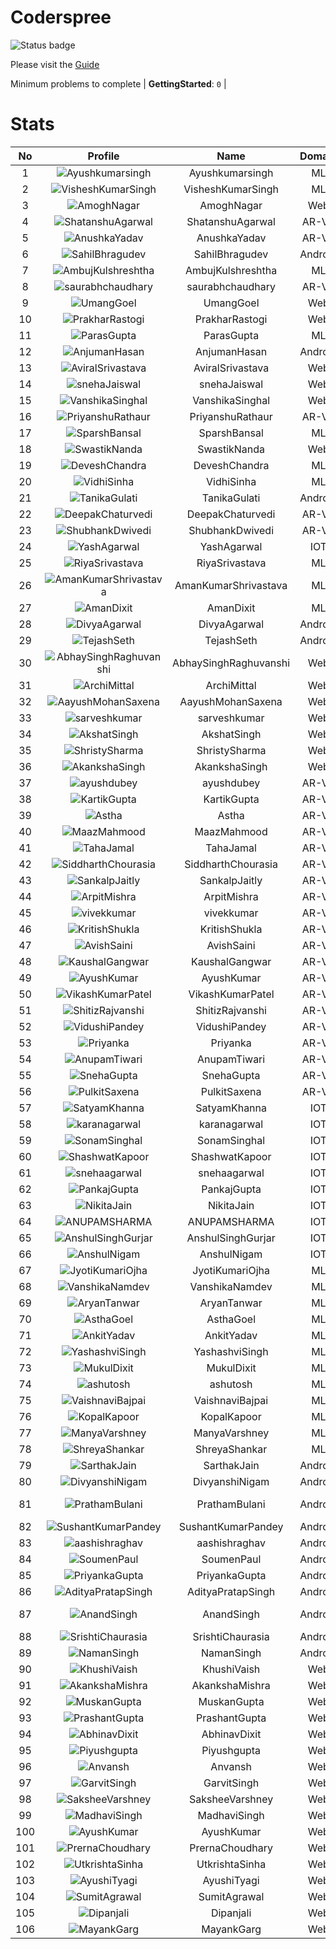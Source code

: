 
Coderspree
==========


![Status badge](https://github.com/InnogeeksOrganization/coderspree/actions/workflows/checkSubmission.yml/badge.svg)  


Please visit the [Guide](./Guide/README.md)  


Minimum problems to complete | **GettingStarted**: `0` |   

# Stats
  

|No|Profile|Name|Domain|Year|Solved|
| :---: | :---: | :---: | :---: | :---: | :---: |
|1|![Ayushkumarsingh](https://avatars.githubusercontent.com/u/78909117?v=4&s=100)|Ayushkumarsingh|ML|2|16|
|2|![VisheshKumarSingh](https://avatars.githubusercontent.com/u/47525494?v=4&s=100)|VisheshKumarSingh|ML|2|14|
|3|![AmoghNagar](https://avatars.githubusercontent.com/u/84376218?v=4&s=100)|AmoghNagar|Web|3|12|
|4|![ShatanshuAgarwal](https://avatars.githubusercontent.com/u/63258511?v=4&s=100)|ShatanshuAgarwal|AR-VR|3|11|
|5|![AnushkaYadav](https://avatars.githubusercontent.com/u/63538061?v=4&s=100)|AnushkaYadav|AR-VR|3|9|
|6|![SahilBhragudev](https://avatars.githubusercontent.com/u/84376218?v=4&s=100)|SahilBhragudev|Android|2|9|
|7|![AmbujKulshreshtha](https://avatars.githubusercontent.com/u/84376218?v=4&s=100)|AmbujKulshreshtha|ML|2|8|
|8|![saurabhchaudhary](https://avatars.githubusercontent.com/u/54533861?v=4&s=100)|saurabhchaudhary|AR-VR|3|7|
|9|![UmangGoel](https://avatars.githubusercontent.com/u/84376218?v=4&s=100)|UmangGoel|Web|3|7|
|10|![PrakharRastogi](https://avatars.githubusercontent.com/u/84376218?v=4&s=100)|PrakharRastogi|Web|3|7|
|11|![ParasGupta](https://avatars.githubusercontent.com/u/60445527?v=4&s=100)|ParasGupta|ML|3|6|
|12|![AnjumanHasan](https://avatars.githubusercontent.com/u/84376218?v=4&s=100)|AnjumanHasan|Android|2|6|
|13|![AviralSrivastava](https://avatars.githubusercontent.com/u/84376218?v=4&s=100)|AviralSrivastava|Web|2|6|
|14|![snehaJaiswal](https://avatars.githubusercontent.com/u/84376218?v=4&s=100)|snehaJaiswal|Web|2|6|
|15|![VanshikaSinghal](https://avatars.githubusercontent.com/u/84376218?v=4&s=100)|VanshikaSinghal|Web|3|5|
|16|![PriyanshuRathaur](https://avatars.githubusercontent.com/u/86730388?v=4&s=100)|PriyanshuRathaur|AR-VR|2|4|
|17|![SparshBansal](https://avatars.githubusercontent.com/u/78899820?v=4&s=100)|SparshBansal|ML|2|4|
|18|![SwastikNanda](https://avatars.githubusercontent.com/u/84376218?v=4&s=100)|SwastikNanda|Web|2|4|
|19|![DeveshChandra](https://avatars.githubusercontent.com/u/82612473?v=4&s=100)|DeveshChandra|ML|2|3|
|20|![VidhiSinha](https://avatars.githubusercontent.com/u/83163944?v=4&s=100)|VidhiSinha|ML|2|3|
|21|![TanikaGulati](https://avatars.githubusercontent.com/u/84376218?v=4&s=100)|TanikaGulati|Android|2|3|
|22|![DeepakChaturvedi](https://avatars.githubusercontent.com/u/61619479?v=4&s=100)|DeepakChaturvedi|AR-VR|3|2|
|23|![ShubhankDwivedi](https://avatars.githubusercontent.com/u/81324099?v=4&s=100)|ShubhankDwivedi|AR-VR|2ndYear|2|
|24|![YashAgarwal](https://avatars.githubusercontent.com/u/59206738?v=4&s=100)|YashAgarwal|IOT|3|2|
|25|![RiyaSrivastava](https://avatars.githubusercontent.com/u/82600662?v=4&s=100)|RiyaSrivastava|ML|2|2|
|26|![AmanKumarShrivastava](https://avatars.githubusercontent.com/u/81643753?v=4&s=100)|AmanKumarShrivastava|ML|2|2|
|27|![AmanDixit](https://avatars.githubusercontent.com/u/84376218?v=4&s=100)|AmanDixit|ML|2|2|
|28|![DivyaAgarwal](https://avatars.githubusercontent.com/u/84376218?v=4&s=100)|DivyaAgarwal|Android|2|2|
|29|![TejashSeth](https://avatars.githubusercontent.com/u/84376218?v=4&s=100)|TejashSeth|Android|2|2|
|30|![AbhaySinghRaghuvanshi](https://avatars.githubusercontent.com/u/84376218?v=4&s=100)|AbhaySinghRaghuvanshi|Web|2|2|
|31|![ArchiMittal](https://avatars.githubusercontent.com/u/84376218?v=4&s=100)|ArchiMittal|Web|2|2|
|32|![AayushMohanSaxena](https://avatars.githubusercontent.com/u/84376218?v=4&s=100)|AayushMohanSaxena|Web|2|2|
|33|![sarveshkumar](https://avatars.githubusercontent.com/u/84376218?v=4&s=100)|sarveshkumar|Web|3|2|
|34|![AkshatSingh](https://avatars.githubusercontent.com/u/84376218?v=4&s=100)|AkshatSingh|Web|2|2|
|35|![ShristySharma](https://avatars.githubusercontent.com/u/84376218?v=4&s=100)|ShristySharma|Web|3|2|
|36|![AkankshaSingh](https://avatars.githubusercontent.com/u/84376218?v=4&s=100)|AkankshaSingh|Web|2|2|
|37|![ayushdubey](https://avatars.githubusercontent.com/u/33064931?v=4&s=100)|ayushdubey|AR-VR|2|1|
|38|![KartikGupta](https://avatars.githubusercontent.com/u/57028920?v=4&s=100)|KartikGupta|AR-VR|3|1|
|39|![Astha](https://avatars.githubusercontent.com/u/78898085?v=4&s=100)|Astha|AR-VR|2|1|
|40|![MaazMahmood](https://avatars.githubusercontent.com/u/83294849?v=4&s=100)|MaazMahmood|AR-VR|2|1|
|41|![TahaJamal](https://avatars.githubusercontent.com/u/60614154?v=4&s=100)|TahaJamal|AR-VR|3|1|
|42|![SiddharthChourasia](https://avatars.githubusercontent.com/u/78783051?v=4&s=100)|SiddharthChourasia|AR-VR|2|1|
|43|![SankalpJaitly](https://avatars.githubusercontent.com/u/63491937?v=4&s=100)|SankalpJaitly|AR-VR|3|1|
|44|![ArpitMishra](https://avatars.githubusercontent.com/u/91672224?v=4&s=100)|ArpitMishra|AR-VR|2nd|1|
|45|![vivekkumar](https://avatars.githubusercontent.com/u/60609162?v=4&s=100)|vivekkumar|AR-VR|3|1|
|46|![KritishShukla](https://avatars.githubusercontent.com/u/84233260?v=4&s=100)|KritishShukla|AR-VR|2|1|
|47|![AvishSaini](https://avatars.githubusercontent.com/u/82599778?v=4&s=100)|AvishSaini|AR-VR|2|1|
|48|![KaushalGangwar](https://avatars.githubusercontent.com/u/78899517?v=4&s=100)|KaushalGangwar|AR-VR|2|1|
|49|![AyushKumar](https://avatars.githubusercontent.com/u/77633249?v=4&s=100)|AyushKumar|AR-VR|2|1|
|50|![VikashKumarPatel](https://avatars.githubusercontent.com/u/72515535?v=4&s=100)|VikashKumarPatel|AR-VR|3|1|
|51|![ShitizRajvanshi](https://avatars.githubusercontent.com/u/86548099?v=4&s=100)|ShitizRajvanshi|AR-VR|2|1|
|52|![VidushiPandey](https://avatars.githubusercontent.com/u/86524341?v=4&s=100)|VidushiPandey|AR-VR|2|1|
|53|![Priyanka](https://avatars.githubusercontent.com/u/72395482?v=4&s=100)|Priyanka|AR-VR|3|1|
|54|![AnupamTiwari](https://avatars.githubusercontent.com/u/81892907?v=4&s=100)|AnupamTiwari|AR-VR|2|1|
|55|![SnehaGupta](https://avatars.githubusercontent.com/u/63196333?v=4&s=100)|SnehaGupta|AR-VR|3|1|
|56|![PulkitSaxena](https://avatars.githubusercontent.com/u/84513589?v=4&s=100)|PulkitSaxena|AR-VR|2|1|
|57|![SatyamKhanna](https://avatars.githubusercontent.com/u/52063544?v=4&s=100)|SatyamKhanna|IOT|3|1|
|58|![karanagarwal](https://avatars.githubusercontent.com/u/86533183?v=4&s=100)|karanagarwal|IOT|2|1|
|59|![SonamSinghal](https://avatars.githubusercontent.com/u/85016555?v=4&s=100)|SonamSinghal|IOT|3|1|
|60|![ShashwatKapoor](https://avatars.githubusercontent.com/u/74201117?v=4&s=100)|ShashwatKapoor|IOT|3|1|
|61|![snehaagarwal](https://avatars.githubusercontent.com/u/91549661?v=4&s=100)|snehaagarwal|IOT|3|1|
|62|![PankajGupta](https://avatars.githubusercontent.com/u/91672523?v=4&s=100)|PankajGupta|IOT|2|1|
|63|![NikitaJain](https://avatars.githubusercontent.com/u/91686453?v=4&s=100)|NikitaJain|IOT|2|1|
|64|![ANUPAMSHARMA](https://avatars.githubusercontent.com/u/91667813?v=4&s=100)|ANUPAMSHARMA|IOT|2|1|
|65|![AnshulSinghGurjar](https://avatars.githubusercontent.com/u/90499262?v=4&s=100)|AnshulSinghGurjar|IOT|2|1|
|66|![AnshulNigam](https://avatars.githubusercontent.com/u/74321084?v=4&s=100)|AnshulNigam|IOT|2|1|
|67|![JyotiKumariOjha](https://avatars.githubusercontent.com/u/82596078?v=4&s=100)|JyotiKumariOjha|ML|2|1|
|68|![VanshikaNamdev](https://avatars.githubusercontent.com/u/64363094?v=4&s=100)|VanshikaNamdev|ML|3|1|
|69|![AryanTanwar](https://avatars.githubusercontent.com/u/81274845?v=4&s=100)|AryanTanwar|ML|3|1|
|70|![AsthaGoel](https://avatars.githubusercontent.com/u/62610706?v=4&s=100)|AsthaGoel|ML|3|1|
|71|![AnkitYadav](https://avatars.githubusercontent.com/u/66520710?v=4&s=100)|AnkitYadav|ML|3|1|
|72|![YashashviSingh](https://avatars.githubusercontent.com/u/58688602?v=4&s=100)|YashashviSingh|ML|3|1|
|73|![MukulDixit](https://avatars.githubusercontent.com/u/55882740?v=4&s=100)|MukulDixit|ML|3|1|
|74|![ashutosh](https://avatars.githubusercontent.com/u/60190101?v=4&s=100)|ashutosh|ML|3|1|
|75|![VaishnaviBajpai](https://avatars.githubusercontent.com/u/82597311?v=4&s=100)|VaishnaviBajpai|ML|2|1|
|76|![KopalKapoor](https://avatars.githubusercontent.com/u/82762079?v=4&s=100)|KopalKapoor|ML|2|1|
|77|![ManyaVarshney](https://avatars.githubusercontent.com/u/84376218?v=4&s=100)|ManyaVarshney|ML|2|1|
|78|![ShreyaShankar](https://avatars.githubusercontent.com/u/84376218?v=4&s=100)|ShreyaShankar|ML|3|1|
|79|![SarthakJain](https://avatars.githubusercontent.com/u/84376218?v=4&s=100)|SarthakJain|Android|2|1|
|80|![DivyanshiNigam](https://avatars.githubusercontent.com/u/84376218?v=4&s=100)|DivyanshiNigam|Android|2|1|
|81|![PrathamBulani](https://avatars.githubusercontent.com/u/84376218?v=4&s=100)|PrathamBulani|Android|Invalid Foldername|1|
|82|![SushantKumarPandey](https://avatars.githubusercontent.com/u/84376218?v=4&s=100)|SushantKumarPandey|Android|2|1|
|83|![aashishraghav](https://avatars.githubusercontent.com/u/84376218?v=4&s=100)|aashishraghav|Android|2|1|
|84|![SoumenPaul](https://avatars.githubusercontent.com/u/84376218?v=4&s=100)|SoumenPaul|Android|2|1|
|85|![PriyankaGupta](https://avatars.githubusercontent.com/u/84376218?v=4&s=100)|PriyankaGupta|Android|2|1|
|86|![AdityaPratapSingh](https://avatars.githubusercontent.com/u/84376218?v=4&s=100)|AdityaPratapSingh|Android|2|1|
|87|![AnandSingh](https://avatars.githubusercontent.com/u/84376218?v=4&s=100)|AnandSingh|Android|Invalid Foldername|1|
|88|![SrishtiChaurasia](https://avatars.githubusercontent.com/u/84376218?v=4&s=100)|SrishtiChaurasia|Android|2|1|
|89|![NamanSingh](https://avatars.githubusercontent.com/u/84376218?v=4&s=100)|NamanSingh|Android|2|1|
|90|![KhushiVaish](https://avatars.githubusercontent.com/u/84376218?v=4&s=100)|KhushiVaish|Web|2|1|
|91|![AkankshaMishra](https://avatars.githubusercontent.com/u/84376218?v=4&s=100)|AkankshaMishra|Web|2|1|
|92|![MuskanGupta](https://avatars.githubusercontent.com/u/84376218?v=4&s=100)|MuskanGupta|Web|3|1|
|93|![PrashantGupta](https://avatars.githubusercontent.com/u/84376218?v=4&s=100)|PrashantGupta|Web|3|1|
|94|![AbhinavDixit](https://avatars.githubusercontent.com/u/84376218?v=4&s=100)|AbhinavDixit|Web|3|1|
|95|![Piyushgupta](https://avatars.githubusercontent.com/u/84376218?v=4&s=100)|Piyushgupta|Web|2|1|
|96|![Anvansh](https://avatars.githubusercontent.com/u/84376218?v=4&s=100)|Anvansh|Web|2|1|
|97|![GarvitSingh](https://avatars.githubusercontent.com/u/84376218?v=4&s=100)|GarvitSingh|Web|2|1|
|98|![SaksheeVarshney](https://avatars.githubusercontent.com/u/84376218?v=4&s=100)|SaksheeVarshney|Web|3|1|
|99|![MadhaviSingh](https://avatars.githubusercontent.com/u/84376218?v=4&s=100)|MadhaviSingh|Web|2|1|
|100|![AyushKumar](https://avatars.githubusercontent.com/u/84376218?v=4&s=100)|AyushKumar|Web|2|1|
|101|![PrernaChoudhary](https://avatars.githubusercontent.com/u/84376218?v=4&s=100)|PrernaChoudhary|Web|2|1|
|102|![UtkrishtaSinha](https://avatars.githubusercontent.com/u/84376218?v=4&s=100)|UtkrishtaSinha|Web|2|1|
|103|![AyushiTyagi](https://avatars.githubusercontent.com/u/84376218?v=4&s=100)|AyushiTyagi|Web|3|1|
|104|![SumitAgrawal](https://avatars.githubusercontent.com/u/84376218?v=4&s=100)|SumitAgrawal|Web|2|1|
|105|![Dipanjali](https://avatars.githubusercontent.com/u/84376218?v=4&s=100)|Dipanjali|Web|2|1|
|106|![MayankGarg](https://avatars.githubusercontent.com/u/84376218?v=4&s=100)|MayankGarg|Web|2|1|
